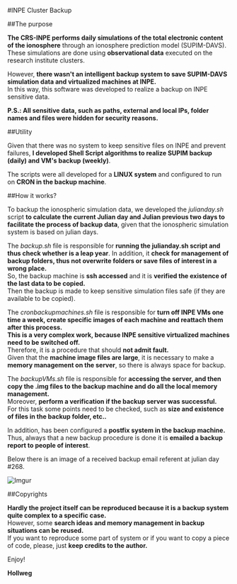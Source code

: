 #INPE Cluster Backup

##The purpose

**The CRS-INPE performs daily simulations of the total electronic content of the ionosphere** through an ionosphere prediction model (SUPIM-DAVS). </br>
These simulations are done using **observational data** executed on the research institute clusters. 

However, **there wasn't an intelligent backup system to save SUPIM-DAVS simulation data and virtualized machines at INPE.** </br>
In this way, this software was developed to realize a backup on INPE sensitive data.

**P.S.: All sensitive data, such as paths, external and local IPs, folder names and files were hidden for security reasons.**

##Utility

Given that there was no system to keep sensitive files on INPE and prevent failures, **I developed Shell Script algorithms to realize SUPIM backup (daily) and VM's backup (weekly)**.

The scripts were all developed for a **LINUX system** and configured to run on **CRON in the backup machine**. 

##How it works?

To backup the ionospheric simulation data, we developed the _julianday.sh_ script **to calculate the current Julian day and Julian previous two days to facilitate the process of backup data**, given that the ionospheric simulation system is based on julian days.

The _backup.sh_ file is responsible for **running the julianday.sh script and thus check whether is a leap year**. In addition, it **check for management of backup folders, thus not overwrite folders or save files of interest in a wrong place.** </br>
So, the backup machine is **ssh accessed** and it is **verified the existence of the last data to be copied.** </br>
Then the backup is made to keep sensitive simulation files safe (if they are available to be copied).

The _cronbackupmachines.sh_ file is responsible for **turn off INPE VMs one time a week, create specific images of each machine and reattach them after this process.** </br>
**This is a very complex work, because INPE sensitive virtualized machines need to be switched off.** </br>
Therefore, it is a procedure that should **not admit fault.** </br>
Given that the **machine image files are large**, it is necessary to make a **memory management on the server**, so there is always space for backup.

The _backupVMs.sh_ file is responsible for **accessing the server, and then copy the .img files to the backup machine and do all the local memory management.**</br>
Moreover, **perform a verification if the backup server was successful.** </br>
For this task some points need to be checked, such as **size and existence of files in the backup folder, etc..**

In addition, has been configured a **postfix system in the backup machine.** </br>
Thus, always that a new backup procedure is done it is **emailed a backup report to people of interest**.

Below there is an image of a received backup email referent at julian day #268.

![Imgur](http://i.imgur.com/mmyOUOk.png)


##Copyrights

**Hardly the project itself can be reproduced because it is a backup system quite complex to a specific case.** </br>
However, some **search ideas and memory management in backup situations can be reused.** </br>
If you want to reproduce some part of system or if you want to copy a piece of code, please, just **keep credits to the author.**


Enjoy!

**Hollweg**




